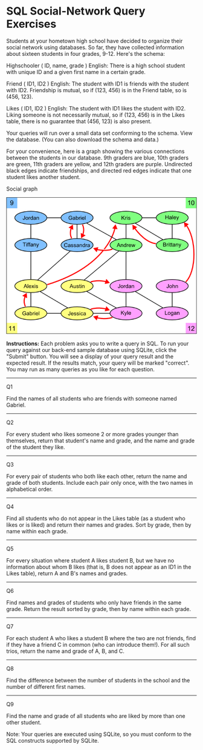# SQL Social-Network Query Exercises
Students at your hometown high school have decided to organize their social network using databases. So far, they have collected information about sixteen students in four grades, 9-12. Here's the schema:

Highschooler ( ID, name, grade )
English: There is a high school student with unique ID and a given first name in a certain grade.

Friend ( ID1, ID2 )
English: The student with ID1 is friends with the student with ID2. Friendship is mutual, so if (123, 456) is in the Friend table, so is (456, 123).

Likes ( ID1, ID2 )
English: The student with ID1 likes the student with ID2. Liking someone is not necessarily mutual, so if (123, 456) is in the Likes table, there is no guarantee that (456, 123) is also present.

Your queries will run over a small data set conforming to the schema. View the database. (You can also download the schema and data.)

For your convenience, here is a graph showing the various connections between the students in our database. 9th graders are blue, 10th graders are green, 11th graders are yellow, and 12th graders are purple. Undirected black edges indicate friendships, and directed red edges indicate that one student likes another student.

Social graph

![social](social.png)

**Instructions:** Each problem asks you to write a query in SQL. To run your query against our back-end sample database using SQLite, click the "Submit" button. You will see a display of your query result and the expected result. If the results match, your query will be marked "correct". You may run as many queries as you like for each question.

---

Q1

Find the names of all students who are friends with someone named Gabriel.

---

Q2

For every student who likes someone 2 or more grades younger than themselves, return that student's name and grade, and the name and grade of the student they like.

---

Q3

For every pair of students who both like each other, return the name and grade of both students. Include each pair only once, with the two names in alphabetical order.

---

Q4

Find all students who do not appear in the Likes table (as a student who likes or is liked) and return their names and grades. Sort by grade, then by name within each grade.

---

Q5

For every situation where student A likes student B, but we have no information about whom B likes (that is, B does not appear as an ID1 in the Likes table), return A and B's names and grades.

---

Q6

Find names and grades of students who only have friends in the same grade. Return the result sorted by grade, then by name within each grade.

---

Q7

For each student A who likes a student B where the two are not friends, find if they have a friend C in common (who can introduce them!). For all such trios, return the name and grade of A, B, and C.

---

Q8

Find the difference between the number of students in the school and the number of different first names.

---

Q9

Find the name and grade of all students who are liked by more than one other student.

Note: Your queries are executed using SQLite, so you must conform to the SQL constructs supported by SQLite.